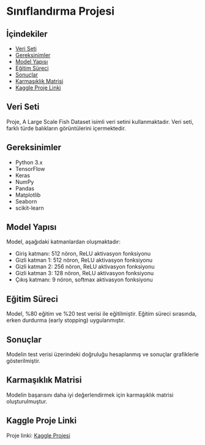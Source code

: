 # Sınıflandırma Projesi

## İçindekiler
- [Veri Seti](#veri-seti)
- [Gereksinimler](#gereksinimler)
- [Model Yapısı](#model-yapısı)
- [Eğitim Süreci](#eğitim-süreci)
- [Sonuçlar](#sonuçlar)
- [Karmaşıklık Matrisi](#Karmaşıklık-Matrisi)
- [Kaggle Proje Linki](#kaggle-proje-linki)

## Veri Seti
Proje, A Large Scale Fish Dataset isimli veri setini kullanmaktadır. Veri seti, farklı türde balıkların görüntülerini içermektedir.

## Gereksinimler
- Python 3.x
- TensorFlow
- Keras
- NumPy
- Pandas
- Matplotlib
- Seaborn
- scikit-learn

## Model Yapısı
Model, aşağıdaki katmanlardan oluşmaktadır:
- Giriş katmanı: 512 nöron, ReLU aktivasyon fonksiyonu
- Gizli katman 1: 512 nöron, ReLU aktivasyon fonksiyonu
- Gizli katman 2: 256 nöron, ReLU aktivasyon fonksiyonu
- Gizli katman 3: 128 nöron, ReLU aktivasyon fonksiyonu
- Çıkış katmanı: 9 nöron, softmax aktivasyon fonksiyonu

## Eğitim Süreci
Model, %80 eğitim ve %20 test verisi ile eğitilmiştir. Eğitim süreci sırasında, erken durdurma (early stopping) uygulanmıştır.

## Sonuçlar
Modelin test verisi üzerindeki doğruluğu hesaplanmış ve sonuçlar grafiklerle gösterilmiştir.

## Karmaşıklık Matrisi
Modelin başarısını daha iyi değerlendirmek için karmaşıklık matrisi oluşturulmuştur.

## Kaggle Proje Linki
Proje linki: [Kaggle Projesi](https://www.kaggle.com/code/yigitdede/classification-fish?scriptVersionId=202891630)
